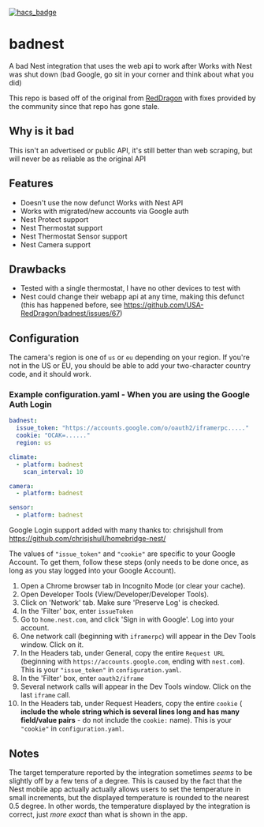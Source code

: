 [![hacs_badge](https://img.shields.io/badge/HACS-Custom-orange.svg)](https://github.com/custom-components/hacs)
# badnest

A bad Nest integration that uses the web api to work after Works with Nest was
shut down (bad Google, go sit in your corner and think about what you did)

This repo is based off of the original from
[RedDragon](https://github.com/USA-RedDragon/badnest) with fixes provided by the
community since that repo has gone stale.

## Why is it bad

This isn't an advertised or public API, it's still better than web scraping, but
will never be as reliable as the original API

## Features

- Doesn't use the now defunct Works with Nest API
- Works with migrated/new accounts via Google auth
- Nest Protect support
- Nest Thermostat support
- Nest Thermostat Sensor support
- Nest Camera support

## Drawbacks

- Tested with a single thermostat, I have no other devices to test with
- Nest could change their webapp api at any time, making this defunct (this has
  happened before, see <https://github.com/USA-RedDragon/badnest/issues/67>)

## Configuration

The camera's region is one of `us` or `eu` depending on your region.
If you're not in the US or EU, you should be able to add your
two-character country code, and it should work.

### Example configuration.yaml - When you are using the Google Auth Login

```yaml
badnest:
  issue_token: "https://accounts.google.com/o/oauth2/iframerpc....."
  cookie: "OCAK=......"
  region: us

climate:
  - platform: badnest
    scan_interval: 10

camera:
  - platform: badnest

sensor:
  - platform: badnest
```

Google Login support added with many thanks to: chrisjshull from
<https://github.com/chrisjshull/homebridge-nest/>

The values of `"issue_token"` and `"cookie"` are specific to your Google
Account. To get them, follow these steps (only needs to be done once, as long as
you stay logged into your Google Account).

1. Open a Chrome browser tab in Incognito Mode (or clear your cache).
2. Open Developer Tools (View/Developer/Developer Tools).
3. Click on 'Network' tab. Make sure 'Preserve Log' is checked.
4. In the 'Filter' box, enter `issueToken`
5. Go to `home.nest.com`, and click 'Sign in with Google'. Log into your account.
6. One network call (beginning with `iframerpc`) will appear in the Dev Tools window. Click on it.
7. In the Headers tab, under General, copy the entire `Request URL` (beginning
   with `https://accounts.google.com`, ending with `nest.com`). This is your
   `"issue_token"` in `configuration.yaml`.
8. In the 'Filter' box, enter `oauth2/iframe`
9. Several network calls will appear in the Dev Tools window. Click on the last `iframe` call.
10. In the Headers tab, under Request Headers, copy the entire `cookie`
    ( **include the whole string which is several lines long and has many
    field/value pairs** - do not include the `cookie:` name).  This is your
    `"cookie"` in `configuration.yaml`.

## Notes

The target temperature reported by the integration sometimes _seems_ to be
slightly off by a few tens of a degree.  This is caused by the fact that the
Nest mobile app actually actually allows users to set the temperature in small
increments, but the displayed temperature is rounded to the nearest 0.5 degree.
In other words, the temperature displayed by the integration is correct, just
_more exact_ than what is shown in the app.
